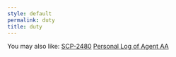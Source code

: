 ```yaml
---
style: default
permalink: duty
title: duty
---
```

You may also like:
[SCP-2480](http://scp-wiki.net/scp-2480)
[Personal Log of Agent AA](http://scp-wiki.net/log-of-agent-aa)